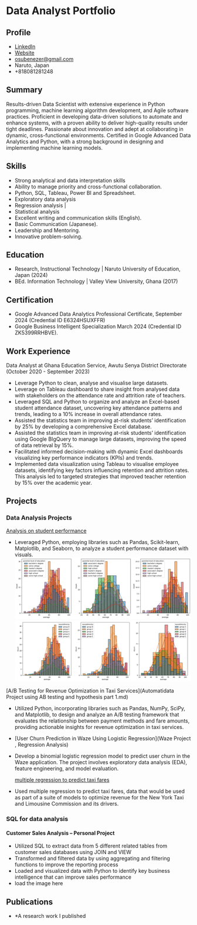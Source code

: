 # Data Analyst Portfolio

## Profile
- [LinkedIn ](https://www.linkedin.com/in/ebenezer-osuyah-30891a50)
- [Website](https://osuyah.github.io/data_analysis_portfolio/)
- osubenezer@gmail.com
- Naruto, Japan
- +818081281248

## Summary
Results-driven Data Scientist with extensive experience in Python programming, machine learning algorithm development, and Agile software practices. Proficient in developing data-driven solutions to automate and enhance systems, with a proven ability to deliver high-quality results under tight deadlines. Passionate about innovation and adept at collaborating in dynamic, cross-functional environments. Certified in Google Advanced Data Analytics and Python, with a strong background in designing and implementing machine learning models.

## Skills
- Strong analytical and data interpretation skills
-	Ability to manage priority and cross-functional collaboration.
-	Python, SQL, Tableau, Power BI and Spreadsheet.
-	Exploratory data analysis
- Regression analysis
  |
-	Statistical analysis
-	Excellent writing and communication skills (English).
- Basic Communication (Japanese).
- Leadership and Mentoring.
- Innovative problem-solving. 

## Education
- Research, Instructional Technology | Naruto University of Education, Japan (2024)
- BEd. Information Technology | Valley View University, Ghana (2017)

## Certification
- Google Advanced Data Analytics Professional Certificate, September 2024 (Credential ID E6324HSUXFFR)
- Google Business Intelligent Specialization March 2024 (Credential ID ZK5399RRHBVE).

## Work Experience
Data Analyst  at Ghana Education Service, Awutu Senya District Directorate (October 2020 - September 2023)
- Leverage Python to clean, analyse and visualise large datasets.
- Leverage on Tableau dashboard to share insight from analysed data with stakeholders on the attendance rate and attrition rate of teachers.
- Leveraged SQL and Python to organize and analyze an Excel-based student attendance dataset, uncovering key attendance patterns and trends, leading to a 10% increase in overall attendance rates.
- Assisted the statistics team in improving at-risk students’ identification by 25% by developing a comprehensive Excel database.
- Assisted the statistics team in improving at-risk students’ identification using Google BIgQuery to manage large datasets, improving the speed of data retrieval by 15%.
- Facilitated informed decision-making with dynamic Excel dashboards visualizing key performance indicators (KPIs) and trends.
- Implemented data visualization using Tableau to visualise employee datasets, identifying key factors influencing retention and attrition rates. This analysis led to targeted strategies that improved teacher retention by 15% over the academic year.


## Projects
### Data Analysis Projects
[Analysis on student performance](https://www.kaggle.com/code/osuyah/student-performance-analysis)
- Leveraged Python, employing libraries such as Pandas, Scikit-learn, Matplotlib, and Seaborn, to analyze a student performance dataset with visuals.
![Results](/asset/results.png)
![Results](/asset/results2.png)

[A/B Testing for Revenue Optimization in Taxi Services](Automatidata Project using AB testing and hypothesis part 1.md)
- Utilized Python, incorporating libraries such as Pandas, NumPy, SciPy, and Matplotlib, to design and analyze an A/B testing framework that evaluates the relationship between payment methods and fare amounts, providing actionable insights for revenue optimization in taxi services.

- [User Churn Prediction in Waze Using Logistic Regression](Waze Project , Regression Analysis)
- Develop a binomial logistic regression model to predict user churn in the Waze application. The project involves exploratory data analysis (EDA), feature engineering, and model evaluation.

  [multiple regression to predict taxi fares](https://github.com/osuyah/data_analysis_portfolio/blob/main/Exemplar_Evaluate%20simple%20linear%20regression.ipynb)
- Used multiple regression to predict taxi fares, data that would be used as part of a suite of models to optimize revenue for the New York Taxi and Limousine Commission and its drivers.

### SQL for data analysis
#### Customer Sales Analysis – Personal Project 
-	Utilized SQL to extract data from 5 different related tables from customer sales databases using JOIN and VIEW
- Transformed and filtered data by using aggregating and filtering functions to improve the reporting process
- Loaded and visualized data with Python to identify key business intelligence that can improve sales performance
- load the image here

## Publications
- *A research work I published




